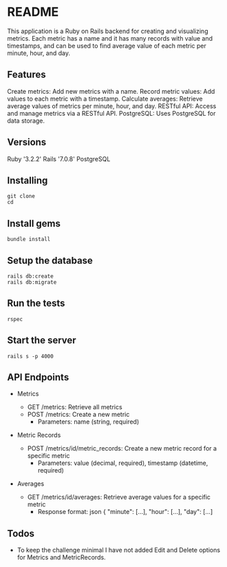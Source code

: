 # README

This application is a Ruby on Rails backend for creating and visualizing metrics. Each metric has a name and it has many records with value and timestamps, and can be used to find average value of each metric per minute, hour, and day.

## Features
Create metrics: Add new metrics with a name.
Record metric values: Add values to each metric with a timestamp.
Calculate averages: Retrieve average values of metrics per minute, hour, and day.
RESTful API: Access and manage metrics via a RESTful API.
PostgreSQL: Uses PostgreSQL for data storage.

## Versions
Ruby '3.2.2'
Rails '7.0.8'
PostgreSQL

## Installing

```
git clone 
cd 
```

## Install gems
```
bundle install
```

## Setup the database
```
rails db:create
rails db:migrate
```

## Run the tests
```
rspec
```

## Start the server
```
rails s -p 4000
```

## API Endpoints
* Metrics
    - GET /metrics: Retrieve all metrics
    - POST /metrics: Create a new metric
        - Parameters: name (string, required)

* Metric Records

    - POST /metrics/id/metric_records: Create a new metric record for a specific metric
        - Parameters: value (decimal, required), timestamp (datetime, required)

* Averages
  
    - GET /metrics/id/averages: Retrieve average values for a specific metric
        - Response format: json
        {
          "minute": [...],
          "hour": [...],
          "day": [...]
## Todos
* To keep the challenge minimal I have not added Edit and Delete options for Metrics and MetricRecords.

